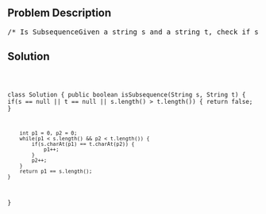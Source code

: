 <!--
<style>
  body { font-family: Arial, sans-serif; }
  .container { max-width: 100%; margin: 0 auto; padding: 10px; }
  .comment-block { max-width: 30%; background-color: #f9f9f9; padding: 10px; border-left: 5px solid #ccc; overflow-wrap: break-word; white-space: pre-wrap; }
  .code-block { background-color: #f4f4f4; padding: 10px; border: 1px solid #ddd; overflow-wrap: break-word; white-space: pre-wrap; }
</style>
-->

<div class='container'>
<h2>Problem Description</h2>
<div class='comment-block'>
<pre>
/* Is SubsequenceGiven a string s and a string t, check if s is subsequence of t.You may assume that there is only lower case English letters in both s and t.t is potentially a very long (length ~= 500,000) string, and s is a short string (<=100).A subsequence of a string is a new string which is formed from the original stringby deleting some (can be none) of the characters without disturbing the relativepositions of the remaining characters.(ie, "ace" is a subsequence of "abcde" while "aec" is not).Example 1:s = "abc", t = "ahbgdc"Return true.Example 2:s = "axc", t = "ahbgdc"Return false.*/</pre>
</div>

<h2>Solution</h2>
<div class='code-block'>
<pre><code class='language-java'>

class Solution {
    public boolean isSubsequence(String s, String t) {
        if(s == null || t == null || s.length() > t.length()) {
            return false;
        }
    
        int p1 = 0, p2 = 0;
        while(p1 < s.length() && p2 < t.length()) {
            if(s.charAt(p1) == t.charAt(p2)) {
                p1++;
            }
            p2++;
        }
        return p1 == s.length();
    }
}</code></pre>
</div>
</div>
